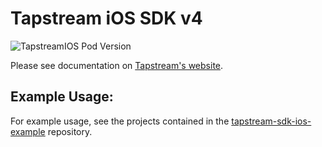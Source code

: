 # Tapstream iOS SDK v4

![TapstreamIOS Pod Version](https://img.shields.io/cocoapods/v/TapstreamIOS.svg?style=flat)

Please see documentation on [Tapstream's website](https://tapstream.com/developer/).

## Example Usage:

For example usage, see the projects contained in the [tapstream-sdk-ios-example](https://github.com/tapstream/tapstream-sdk-ios-example/) repository.
